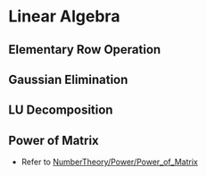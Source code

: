 # **Linear Algebra**
## **Elementary Row Operation**
## **Gaussian Elimination**
## **LU Decomposition**
## **Power of Matrix**
* Refer to [NumberTheory/Power/Power_of_Matrix](https://github.com/rhee1998/DSA_BaekjoonOJ/tree/main/NumberTheory#2-power-of-matrix)
